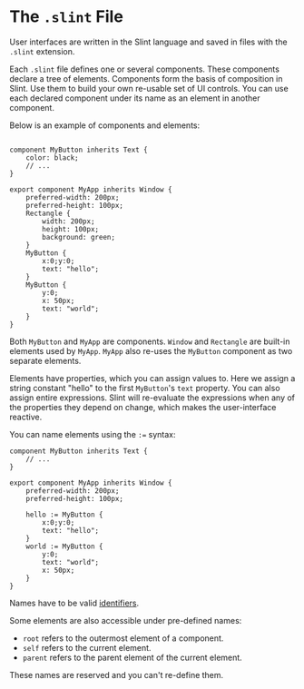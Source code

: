 # The `.slint` File

User interfaces are written in the Slint language and saved in files with the `.slint` extension.

Each `.slint` file defines one or several components. These components declare
a tree of elements. Components form the basis of composition in Slint. Use them
to build your own re-usable set of UI controls. You can use each declared
component under its name as an element in another component.

Below is an example of components and elements:

```slint

component MyButton inherits Text {
    color: black;
    // ...
}

export component MyApp inherits Window {
    preferred-width: 200px;
    preferred-height: 100px;
    Rectangle {
        width: 200px;
        height: 100px;
        background: green;
    }
    MyButton {
        x:0;y:0;
        text: "hello";
    }
    MyButton {
        y:0;
        x: 50px;
        text: "world";
    }
}

```

Both `MyButton` and `MyApp` are components. `Window` and `Rectangle` are built-in elements
used by `MyApp`. `MyApp` also re-uses the `MyButton` component as two separate elements.

Elements have properties, which you can assign values to. Here we assign a string
constant "hello" to the first `MyButton`'s `text` property. You
can also assign entire expressions. Slint will re-evaluate the expressions when any
of the properties they depend on change, which makes the user-interface reactive.

You can name elements using the `:=` syntax:

```slint
component MyButton inherits Text {
    // ...
}

export component MyApp inherits Window {
    preferred-width: 200px;
    preferred-height: 100px;

    hello := MyButton {
        x:0;y:0;
        text: "hello";
    }
    world := MyButton {
        y:0;
        text: "world";
        x: 50px;
    }
}
```

Names have to be valid [identifiers](../syntax/identifiers.md).

Some elements are also accessible under pre-defined names:

-   `root` refers to the outermost element of a component.
-   `self` refers to the current element.
-   `parent` refers to the parent element of the current element.

These names are reserved and you can't re-define them.
